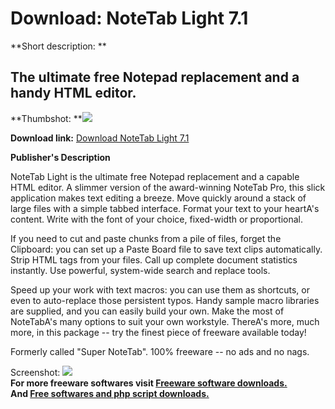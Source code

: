 # Download: NoteTab Light 7.1

**Short description: **

## The ultimate free Notepad replacement and a handy HTML editor.

  
**Thumbshot: **![](http://www.freewarefiles.com/screenshot/notepadlight7_md.gif)   
  
**Download link:** [Download NoteTab Light 7.1](http://freesoftwares.boysofts.com/NoteTab-Light_program_13399.html)  
  

**Publisher's Description**  
  

NoteTab Light is the ultimate free Notepad replacement and a capable HTML
editor. A slimmer version of the award-winning NoteTab Pro, this slick
application makes text editing a breeze. Move quickly around a stack of large
files with a simple tabbed interface. Format your text to your heartA's
content. Write with the font of your choice, fixed-width or proportional.

If you need to cut and paste chunks from a pile of files, forget the
Clipboard: you can set up a Paste Board file to save text clips automatically.
Strip HTML tags from your files. Call up complete document statistics
instantly. Use powerful, system-wide search and replace tools.

Speed up your work with text macros: you can use them as shortcuts, or even to
auto-replace those persistent typos. Handy sample macro libraries are
supplied, and you can easily build your own. Make the most of NoteTabA's many
options to suit your own workstyle. ThereA's more, much more, in this package
-- try the finest piece of freeware available today!

Formerly called "Super NoteTab". 100% freeware -- no ads and no nags.

  
  
Screenshot: ![](http://www.freewarefiles.com/screenshot/notepadlight7.gif)  
**For more freeware softwares visit [Freeware software downloads.](http://freesoftwares.boysofts.com/)**   
**And [Free softwares and php script downloads.](http://www.boysofts.com/)**

